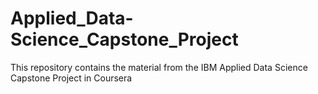 # Applied_Data-Science_Capstone_Project
This repository contains the material from the IBM Applied Data Science Capstone Project in Coursera
